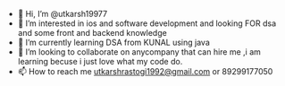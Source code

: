 - 👋 Hi, I’m @utkarsh19977
- 👀 I’m interested in ios and software development and looking FOR dsa and some front and backend knowledge
- 🌱 I’m currently learning DSA from KUNAL using java
- 💞️ I’m looking to collaborate on  anycompany that can hire me ,i am learning becuse i just love what my code do.
- 📫 How to reach me utkarshrastogi1992@gmail.com or 89299177050

<!---
utkarsh19977/utkarsh19977 is a ✨ special ✨ repository because its `README.md` (this file) appears on your GitHub profile.
You can click the Preview link to take a look at your changes.
--->
